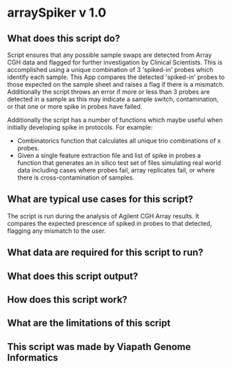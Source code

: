 # arraySpiker v 1.0

## What does this script do?
Script ensures that any possible sample swaps are detected from Array CGH data and flagged for further investigation by Clinical Scientists. This is accomplished using a unique combination of 3 'spiked-in' probes which identify each sample. This App compares the detected 'spiked-in' probes to those expected on the sample sheet and raises a flag if there is a mismatch. Additionally the script throws an error if more or less than 3 probes are detected in a sample as this may indicate a sample switch, contamination, or that one or more spike in probes have failed.

Additionally the script has a number of functions which maybe useful when initially developing spike in protocols.  For example:
* Combinatorics function that calculates all unique trio combinations of x probes.
* Given a single feature extraction file and list of spike in probes a function that generates an in silico test set of files simulating real world data including cases where probes fail, array replicates fail, or where there is cross-contamination of samples.    

## What are typical use cases for this script?
The script is run during the analysis of Agilent CGH Array results.  It compares the expected prescence of spiked in probes to that detected, flagging any mismatch to the user.

## What data are required for this script to run?

## What does this script output?

## How does this script work?

## What are the limitations of this script

## This script was made by Viapath Genome Informatics


